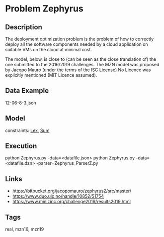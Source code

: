 # Problem Zephyrus
## Description
The deployment optimization problem is the problem of how to correctly deploy all the software components
needed by a cloud application on suitable VMs on the cloud at minimal cost.

The model, below, is close to (can be seen as the close translation of) the one submitted to the 2016/2019 challenges.
The MZN model was proposed by Jacopo Mauro (under the terms of the ISC License)
No Licence was explicitly mentioned (MIT Licence assumed).

## Data Example
  12-06-8-3.json

## Model
  constraints: [Lex](http://pycsp.org/documentation/constraints/Lex), [Sum](http://pycsp.org/documentation/constraints/Sum)

## Execution
  python Zephyrus.py -data=<datafile.json>
  python Zephyrus.py -data=<datafile.dzn> -parser=Zephyrus_ParserZ.py

## Links
  - https://bitbucket.org/jacopomauro/zephyrus2/src/master/
  - https://www.duo.uio.no/handle/10852/51754
  - https://www.minizinc.org/challenge2019/results2019.html

## Tags
  real, mzn16, mzn19
